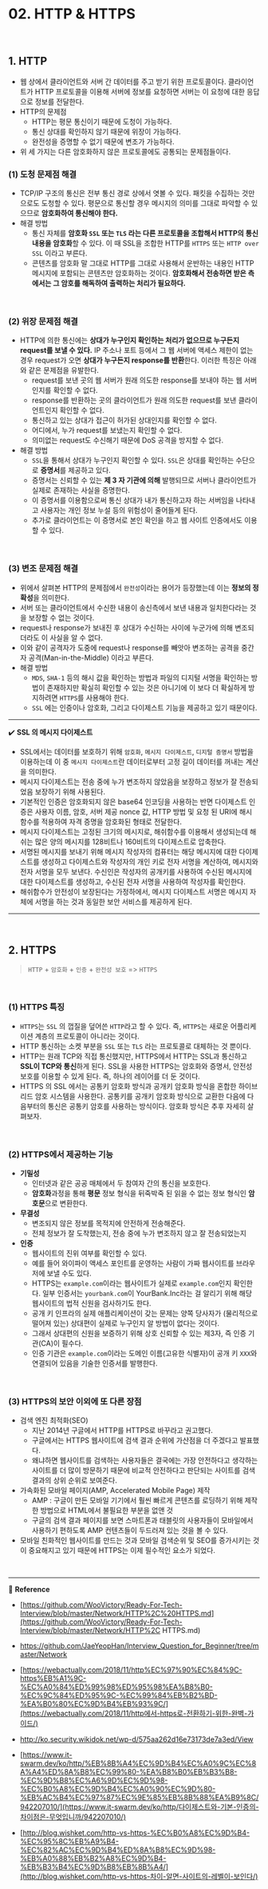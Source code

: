 # 02. HTTP & HTTPS

<br>

## 1. HTTP

- 웹 상에서 클라이언트와 서버 간 데이터를 주고 받기 위한 프로토콜이다. 클라이언트가 HTTP 프로토콜을 이용해 서버에 정보를 요청하면 서버는 이 요청에 대한 응답으로 정보를 전달한다.
- HTTP의 문제점
  - HTTP는 평문 통신이기 때문에 도청이 가능하다.
  - 통신 상대를 확인하지 않기 때문에 위장이 가능하다.
  - 완전성을 증명할 수 없기 때문에 변조가 가능하다.
- 위 세 가지는 다른 암호화하지 않은 프로토콜에도 공통되는 문제점들이다.

### (1) 도청 문제점 해결

- TCP/IP 구조의 통신은 전부 통신 경로 상에서 엿볼 수 있다.  패킷을 수집하는 것만으로도 도청할 수 있다. 평문으로 통신할 경우 메시지의 의미를 그대로 파악할 수 있으므로 <b>암호화하여 통신해야 한다.</b>
- 해결 방법
  - 통신 자체를 <b>암호화 `SSL` 또는 `TLS` 라는 다른 프로토콜을 조합해서 HTTP의 통신 내용을 암호화</b>할 수 있다. 이 때 SSL을 조합한 HTTP를 `HTTPS` 또는 `HTTP over SSL` 이라고 부른다.
  - 콘텐츠를 암호화 말 그대로 HTTP를 그대로 사용해서 운반하는 내용인 HTTP 메시지에 포함되는 콘텐츠만 암호화하는 것이다. <b>암호화해서 전송하면 받은 측에서는 그 암호를 해독하여 출력하는 처리가 필요하다.</b>

<br>

### (2) 위장 문제점 해결

- HTTP에 의한 통신에는 <b>상대가 누구인지 확인하는 처리가 없으므로 누구든지 request를 보낼 수 있다.</b> IP 주소나 포트 등에서 그 웹 서버에 액세스 제한이 없는 경우 request가 오면 <b>상대가 누구든지 response를 반환</b>한다. 이러한 특징은 아래와 같은 문제점을 유발한다.
  - request를 보낸 곳의 웹 서버가 원래 의도한 response를 보내야 하는 웹 서버인지를 확인할 수 없다.
  - response를 반환하는 곳의 클라이언트가 원래 의도한 request를 보낸 클라이언트인지 확인할 수 없다.
  - 통신하고 있는 상대가 접근이 허가된 상대인지를 확인할 수 없다.
  - 어디에서, 누가 request를 보냈는지 확인할 수 없다.
  - 의미없는 request도 수신해기 때문에 DoS 공격을 방지할 수 없다.
- 해결 방법
  - `SSL`을 통해서 상대가 누구인지 확인할 수 있다. `SSL`은 상대를 확인하는 수단으로 <b>증명서</b>를 제공하고 있다.
  - 증명서는 신뢰할 수 있는 <b>제 3 자 기관에 의해</b> 발행되므로 서버나 클라이언트가 실제로 존재하는 사실을 증명한다.
  - 이 증명서를 이용함으로써 통신 상대가 내가 통신하고자 하는 서버임을 나타내고 사용자는 개인 정보 누설 등의 위험성이 줄어들게 된다.
  - 추가로 클라이언트는 이 증명서로 본인 확인을 하고 웹 사이트 인증에서도 이용할 수 있다.

<br>

### (3) 변조 문제점 해결

- 위에서 살펴본 HTTP의 문제점에서 `완전성`이라는 용어가 등장했는데 이는 <b>정보의 정확성</b>을 의미한다.
- 서버 또는 클라이언트에서 수신한 내용이 송신측에서 보낸 내용과 일치한다라는 것을 보장할 수 없는 것이다.
- request나 response가 보내진 후 상대가 수신하는 사이에 누군가에 의해 변조되더라도 이 사실을 알 수 없다.
- 이와 같이 공격자가 도중에 request나 response를 빼앗아 변조하는 공격을 중간자 공격(Man-in-the-Middle) 이라고 부른다.
- 해결 방법
  - `MDS`, `SHA-1` 등의 해시 값을 확인하는 방법과 파일의 디지털 서명을 확인하는 방법이 존재하지만 확실히 확인할 수 있는 것은 아니기에 이 보다 더 확실하게 방지하려면 `HTTPS`를 사용해야 한다.
  - `SSL` 에는 인증이나 암호화, 그리고 다이제스트 기능을 제공하고 있기 때문이다.

---

:heavy_check_mark: <b>SSL 의 메시지 다이제스트</b>

- SSL에서는 데이터를 보호하기 위해 `암호화`, `메시지 다이제스트`, `디지털 증명서` 방법을 이용하는데 이 중 `메시지 다이제스트`란 데이터로부터 고정 길이 데이터를 꺼내는 계산을 의미한다.
- 메시지 다이제스트는 전송 중에 누가 변조하지 않았음을 보장하고 정보가 잘 전송되었음 보장하기 위해 사용된다.
- 기본적인 인증은 암호화되지 않은 base64 인코딩을 사용하는 반면 다이제스트 인증은 사용자 이름, 암호, 서버 제공 nonce 값, HTTP 방법 및 요청 된 URI에 해시 함수를 적용하여 자격 증명을 암호화된 형태로 전달한다.
- 메시지 다이제스트는 고정된 크기의 메시지로, 해쉬함수를 이용해서 생성되는데 해쉬는 많은 양의 메시지를 128비트나 160비트의 다이제스트로 압축한다.
- 서명된 메시지를 보내기 위해 메시지 작성자의 컴퓨터는 해당 메시지에 대한 다이제스트를 생성하고 다이제스트와 작성자의 개인 키로 전자 서명을 계산하여, 메시지와 전자 서명을 모두 보낸다. 수신인은 작성자의 공개키를 사용하여 수신된 메시지에 대한 다이제스트를 생성하고, 수신된 전자 서명을 사용하여 작성자를 확인한다.
- 해쉬함수가 안전성이 보장된다는 가정하에서, 메시지 다이제스트 서명은 메시지 자체에 서명을 하는 것과 동일한 보안 서비스를 제공하게 된다.

---

<br>

## 2. HTTPS

> `HTTP` + `암호화` + `인증` + `완전성 보호` => `HTTPS`

<br>

### (1) HTTPS 특징

- `HTTPS`는 `SSL` 의 껍질을 덮어쓴 `HTTP`라고 할 수 있다. 즉, `HTTPS`는 새로운 어플리케이션 계층의 프로토콜이 아니라는 것이다.
- HTTP 통신하는 소켓 부분을 `SSL` 또는 `TLS` 라는 프로토콜로 대체하는 것 뿐이다.
- HTTP는 원래 TCP와 직접 통신했지만, HTTPS에서 HTTP는 SSL과 통신하고 <b>SSL이 TCP와 통신</b>하게 된다. SSL을 사용한 HTTPS는 암호화와 증명서, 안전성 보호를 이용할 수 있게 된다. 즉, 하나의 레이어를 더 둔 것이다.
- HTTPS 의 SSL 에서는 공통키 암호화 방식과 공개키 암호화 방식을 혼합한 하이브리드 암호 시스템을 사용한다. 공통키를 공개키 암호화 방식으로 교환한 다음에 다음부터의 통신은 공통키 암호를 사용하는 방식이다. 암호화 방식은 추후 자세히 살펴보자.

<br>

### (2) HTTPS에서 제공하는 기능

- <b>기밀성</b>
  - 인터넷과 같은 공공 매체에서 두 참여자 간의 통신을 보호한다.
  - <b>암호화</b>과정을 통해 <b>평문</b> 정보 형식을 뒤죽박죽 된 읽을 수 없는 정보 형식인 <b>암호문</b>으로 변환한다.
- <b>무결성</b>
  - 변조되지 않은 정보를 목적지에 안전하게 전송해준다.
  - 전체 정보가 잘 도착했는지, 전송 중에 누가 변조하지 않고 잘 전송되었는지
- <b>인증</b>
  - 웹사이트의 진위 여부를 확인할 수 있다.
  - 예를 들어 와이파이 액세스 포인트를 운영하는 사람이 가짜 웹사이트를 브라우저에 보낼 수도 있다.
  - HTTPS는 `example.com`이라는 웹사이트가 실제로 `example.com`인지 확인한다. 일부 인증서는 `yourbank.com`이 YourBank.Inc라는 걸 알리기 위해 해당 웹사이트의 법적 신원을 검사하기도 한다.
  - 공개 키 인프라의 실제 애플리케이션이 갖는 문제는 양쪽 당사자가 (물리적으로 떨어져 있는) 상대편이 실제로 누구인지 알 방법이 없다는 것이다.
  - 그래서 상대편의 신원을 보증하기 위해 상호 신뢰할 수 있는 제3자, 즉 인증 기관(CA)이 필수다.
  - 인증 기관은 `example.com`이라는 도메인 이름(고유한 식별자)이 공개 키 `XXX`와 연결되어 있음을 기술한 인증서를 발행한다. 

<br>

### (3) HTTPS의 보안 이외에 또 다른 장점

- 검색 엔진 최적화(SEO)
  - 지난 2014년 구글에서 HTTP를 HTTPS로 바꾸라고 권고했다.
  - 구글에서는 HTTPS 웹사이트에 검색 결과 순위에 가산점을 더 주겠다고 발표했다.
  - 왜냐하면 웹사이트를 검색하는 사용자들은 결국에는 가장 안전하다고 생각하는 사이트를 더 많이 방문하기 때문에 비교적 안전하다고 판단되는 사이트를 검색 결과의 상위 순위로 보여준다.
- 가속화된 모바일 페이지(AMP, Accelerated Mobile Page) 제작
  - AMP : 구글이 만든 모바일 기기에서 훨씬 빠르게 콘텐츠를 로딩하기 위해 제작한 방법으로 HTML에서 불필요한 부분을 없앤 것
  - 구글의 검색 결과 페이지를 보면 스마트폰과 태블릿의 사용자들이 모바일에서 사용하기 편하도록 AMP 컨텐츠들이 두드러져 있는 것을 볼 수 있다.
- 모바일 친화적인 웹사이트를 만드는 것과 모바일 검색순위 및 SEO를 증가시키는 것이 중요해지고 있기 때문에 HTTPS는 이제 필수적인 요소가 되었다.

<br>

---

:book: <b>Reference</b>

- [https://github.com/WooVictory/Ready-For-Tech-Interview/blob/master/Network/HTTP%2C%20HTTPS.md](https://github.com/WooVictory/Ready-For-Tech-Interview/blob/master/Network/HTTP%2C HTTPS.md)
- https://github.com/JaeYeopHan/Interview_Question_for_Beginner/tree/master/Network
- [https://webactually.com/2018/11/http%EC%97%90%EC%84%9C-https%EB%A1%9C-%EC%A0%84%ED%99%98%ED%95%98%EA%B8%B0-%EC%9C%84%ED%95%9C-%EC%99%84%EB%B2%BD-%EA%B0%80%EC%9D%B4%EB%93%9C/](https://webactually.com/2018/11/http에서-https로-전환하기-위한-완벽-가이드/)
- http://ko.security.wikidok.net/wp-d/575aa262d16e73173de7a3ed/View

- [https://www.it-swarm.dev/ko/http/%EB%8B%A4%EC%9D%B4%EC%A0%9C%EC%8A%A4%ED%8A%B8%EC%99%80-%EA%B8%B0%EB%B3%B8-%EC%9D%B8%EC%A6%9D%EC%9D%98-%EC%B0%A8%EC%9D%B4%EC%A0%90%EC%9D%80-%EB%AC%B4%EC%97%87%EC%9E%85%EB%8B%88%EA%B9%8C/942207010/](https://www.it-swarm.dev/ko/http/다이제스트와-기본-인증의-차이점은-무엇입니까/942207010/)
- [http://blog.wishket.com/http-vs-https-%EC%B0%A8%EC%9D%B4-%EC%95%8C%EB%A9%B4-%EC%82%AC%EC%9D%B4%ED%8A%B8%EC%9D%98-%EB%A0%88%EB%B2%A8%EC%9D%B4-%EB%B3%B4%EC%9D%B8%EB%8B%A4/](http://blog.wishket.com/http-vs-https-차이-알면-사이트의-레벨이-보인다/)